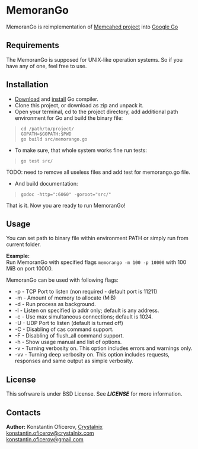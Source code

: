 MemoranGo
=========

MemoranGo is reimplementation of [Memcahed project](https://github.com/memcached/memcached) into [Google Go](http://golang.org/)

Requirements
------------
The MemoranGo is supposed for UNIX-like operation systems.
So if you have any of one, feel free to use.

Installation
------------
* [Download](http://golang.org/dl/) and [install](http://golang.org/doc/install#install) Go compiler.
* Clone this project, or download as zip and unpack it.
* Open your terminal, cd to the project directory, add additional path environment for Go and build the binary file:   
> `cd /path/to/project/`   
> `GOPATH=$GOPATH:$PWD`   
> `go build src/memorango.go`   
* To make sure, that whole system works fine run tests:   

>`go test src/`

TODO: need to remove all useless files and add test for memorango.go file.

* And build documentation:   

> `godoc -http=":6060" -goroot="src/"`   
    
   That is it. Now you are ready to run MemoranGo! 

Usage
-----
You can set path to binary file within environment PATH or simply run from current folder.    

**__Example:__**   
Run MemoranGo with specified flags `memorango -m 100 -p 10000` with 100 MiB on port 10000.   

MemoranGo can be used with following flags:   

* -p - TCP Port to listen (non required - default port is 11211)   
* -m - Amount of memory to allocate (MiB)   
* -d - Run process as background.   
* -l - Listen on specified ip addr only; default is any address.   
* -c - Use max simultaneous connections; default is 1024.   
* -U - UDP Port to listen (default is turned off)   
* -C - Disabling of cas command support.   
* -F - Disabling of flush_all command support.   
* -h - Show usage manual and list of options.   
* -v - Turning verbosity on. This option includes errors and warnings only.   
* -vv - Turning deep verbosity on. This option includes requests, responses and same output as simple verbosity.   

License
-------
This sofrware is under BSD License.
See __*LICENSE*__ for more information.

Contacts
--------
**Author:** Konstantin Oficerov, [Crystalnix](http://crystalnix.com)   
konstantin.oficerov@crystalnix.com   
konstantin.oficerov@gmail.com   

